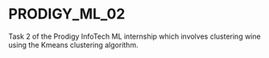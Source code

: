 # PRODIGY_ML_02
Task 2 of the Prodigy InfoTech ML internship which involves clustering wine using the Kmeans clustering algorithm.

